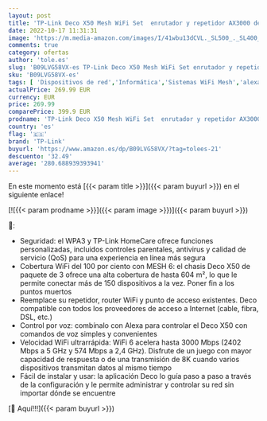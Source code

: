 ```yaml
---
layout: post
title: 'TP-Link Deco X50 Mesh WiFi Set  enrutador y repetidor AX3000 de doble banda  alcance de hasta 604 m²  WPA3  ideal para casas grandes  compatible con Amazon Alexa  9 puertos Gigabit   blanco'
date: 2022-10-17 11:31:31
image: 'https://m.media-amazon.com/images/I/41wbu13dCVL._SL500_._SL400_.jpg'
comments: true
category: ofertas
author: 'tole.es'
slug: 'B09LVG58VX-es TP-Link Deco X50 Mesh WiFi Set enrutador y repetidor...'
sku: 'B09LVG58VX-es'
tags: [ 'Dispositivos de red','Informática','Sistemas WiFi Mesh','alexa','tp-link','🇪🇸', ]
actualPrice: 269.99 EUR
currency: EUR
price: 269.99
comparePrice: 399.9 EUR
prodname: 'TP-Link Deco X50 Mesh WiFi Set  enrutador y repetidor AX3000 de doble banda  alcance de hasta 604 m²  WPA3  ideal para casas grandes  compatible con Amazon Alexa  9 puertos Gigabit   blanco'
country: 'es'
flag: '🇪🇸'
brand: 'TP-Link'
buyurl: 'https://www.amazon.es/dp/B09LVG58VX/?tag=tolees-21'
descuento: '32.49'
average: '280.688939393941'
---
```


En este momento está [{{< param title >}}]({{< param buyurl >}}) en el siguiente enlace!

[![{{< param prodname >}}]({{< param image >}})]({{< param buyurl >}})

🔎:

- Seguridad: el WPA3 y TP-Link HomeCare ofrece funciones personalizadas, incluidos controles parentales, antivirus y calidad de servicio (QoS) para una experiencia en línea más segura
- Cobertura WiFi del 100 por ciento con MESH 6: el chasis Deco X50 de paquete de 3 ofrece una alta cobertura de hasta 604 m², lo que le permite conectar más de 150 dispositivos a la vez. Poner fin a los puntos muertos
- Reemplace su repetidor, router WiFi y punto de acceso existentes. Deco compatible con todos los proveedores de acceso a Internet (cable, fibra, DSL, etc.)
- Control por voz: combínalo con Alexa para controlar el Deco X50 con comandos de voz simples y convenientes
- Velocidad WiFi ultrarrápida: WiFi 6 acelera hasta 3000 Mbps (2402 Mbps a 5 GHz y 574 Mbps a 2,4 GHz). Disfrute de un juego con mayor capacidad de respuesta o de una transmisión de 8K cuando varios dispositivos transmitan datos al mismo tiempo
- Fácil de instalar y usar: la aplicación Deco lo guía paso a paso a través de la configuración y le permite administrar y controlar su red sin importar dónde se encuentre

[🛒 Aquí!!!]({{< param buyurl >}})
